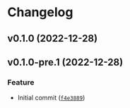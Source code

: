 # Changelog

<!--next-version-placeholder-->

## v0.1.0 (2022-12-28)


## v0.1.0-pre.1 (2022-12-28)
### Feature
* Initial commit ([`f4e3889`](https://github.com/02JanDal/pysungrow/commit/f4e388908b8d7c85534aeef272f9f1280aa4f812))
